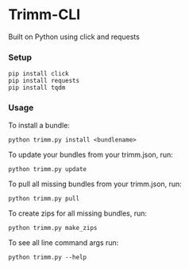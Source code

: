 # Trimm-CLI
Built on Python using click and requests

### Setup
```
pip install click
pip install requests
pip install tqdm
``` 

### Usage
To install a bundle:
```
python trimm.py install <bundlename>
``` 
To update your bundles from your trimm.json, run:
```
python trimm.py update
``` 
To pull all missing bundles from your trimm.json, run:
```
python trimm.py pull
``` 
To create zips for all missing bundles, run:
```
python trimm.py make_zips
``` 
To see all line command args run:
```
python trimm.py --help
``` 